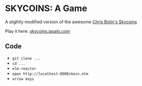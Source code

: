 # SKYCOINS: A Game

A slightly modified version of the awesome [Chris Bolin's Skycoins](https://github.com/chrisbolin/skycoins)

Play it here:
[skycoins.jasalo.com](http://skycoins.jasalo.com)

## Code

* `git clone ...`
* `cd ...`
* `elm-reactor`
* `open http://localhost:8000/main.elm`
* `arrow keys`
